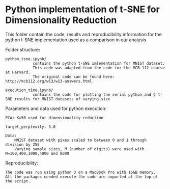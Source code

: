 # Python implementation of t-SNE for Dimensionality Reduction 

This folder contain the code, results and reproducibility information for the python t-SNE implementation used as a comparison in our analysis

Folder structure:

	python_tsne.ipynb/
				contains the python t-SNE imlementation for MNIST dataset. 
				This code was adapted from the code for the MCB 112 course at Harvard. 
				The original code can be found here: http://mcb112.org/w13/w13-answers.html.

	execution_time.ipynb/ 
				contains the code for plotting the serial python and C t-SNE results for MNIST datasets of varying size

Parameters and data used for python execution:

	PCA: K=50 used for dimensionality reduction

	target_perplexity: 5.0

	Data: 
		MNIST dataset with pixes scaled to between 0 and 1 through division by 255
		Varying sample sizes, M (number of digits) were used with M=100,400,1000,4000 and 8000


Reproducibility:

	The code was run using python 3 on a MacBook Pro with 16GB memory. 
	All the packages needed execute the code are imported at the top of the script.
